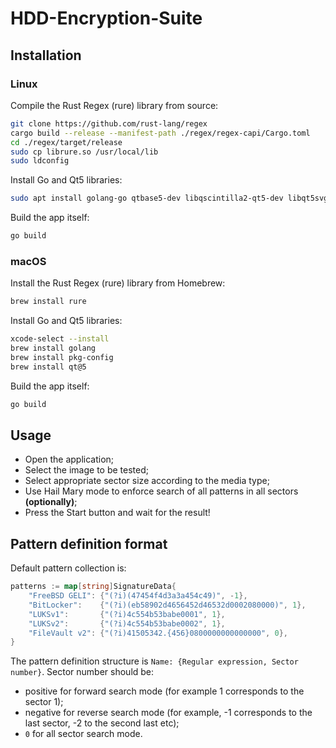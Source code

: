 # HDD-Encryption-Suite
## Installation
### Linux
Compile the Rust Regex (rure) library from source:
```bash
git clone https://github.com/rust-lang/regex
cargo build --release --manifest-path ./regex/regex-capi/Cargo.toml
cd ./regex/target/release
sudo cp librure.so /usr/local/lib
sudo ldconfig
```
Install Go and Qt5 libraries:
```bash
sudo apt install golang-go qtbase5-dev libqscintilla2-qt5-dev libqt5svg5-dev libqt5webchannel5-dev libqt5webkit5-dev qtbase5-private-dev qtmultimedia5-dev qtpdf5-dev qtwebengine5-dev qtwebengine5-private-dev build-essential
```
Build the app itself:
```bash
go build
```
### macOS
Install the Rust Regex (rure) library from Homebrew:
```bash
brew install rure
```
Install Go and Qt5 libraries:
```bash
xcode-select --install
brew install golang
brew install pkg-config
brew install qt@5
```
Build the app itself:
```bash
go build
```

## Usage
- Open the application;
- Select the image to be tested;
- Select appropriate sector size according to the media type;
- Use Hail Mary mode to enforce search of all patterns in all sectors **(optionally)**;
- Press the Start button and wait for the result!

## Pattern definition format
Default pattern collection is:
```go
patterns := map[string]SignatureData{
    "FreeBSD GELI": {"(?i)(47454f4d3a3a454c49)", -1},
    "BitLocker":    {"(?i)(eb58902d4656452d46532d0002080000)", 1},
    "LUKSv1":       {"(?i)4c554b53babe0001", 1},
    "LUKSv2":       {"(?i)4c554b53babe0002", 1},
    "FileVault v2": {"(?i)41505342.{456}0800000000000000", 0},
}
```
The pattern definition structure is `Name: {Regular expression, Sector number}`. Sector number should be:
- positive for forward search mode (for example 1 corresponds to the sector 1);
- negative for reverse search mode (for example, -1 corresponds to the last sector, -2 to the second last etc);
- `0` for all sector search mode.